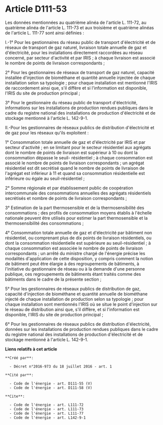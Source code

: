 # Article D111-53

Les données mentionnées au quatrième alinéa de l'article L. 111-72, au quatrième alinéa de l'article L. 111-73 et aux
troisième et quatrième alinéas de l'article L. 111-77 sont ainsi définies : 

I.-1° Pour les gestionnaires du réseau public de transport d'électricité et de réseaux de transport de gaz naturel, livraison
totale annuelle de gaz et d'électricité, pour les installations directement raccordées au réseau concerné, par secteur
d'activité et par IRIS ; à chaque livraison est associé le nombre de points de livraison correspondants ; 

2° Pour les gestionnaires de réseaux de transport de gaz naturel, capacité installée d'injection de biométhane et quantité
annuelle injectée de chaque installation selon sa typologie ; pour chaque installation est mentionné l'IRIS de raccordement
ainsi que, s'il diffère et si l'information est disponible, l'IRIS du site de production principal ; 

3° Pour le gestionnaire du réseau public de transport d'électricité, informations sur les installations de production rendues
publiques dans le cadre du registre national des installations de production d'électricité et de stockage mentionné à
l'article L. 142-9-1. 

II.-Pour les gestionnaires de réseaux publics de distribution d'électricité et de gaz pour les réseaux qu'ils exploitent : 

1° Consommation totale annuelle de gaz et d'électricité par IRIS et par secteur d'activité ; en se limitant pour le secteur
résidentiel aux agrégats dont le nombre de points de livraison est supérieur à 10 ou dont la consommation dépasse le seuil-
résidentiel ; à chaque consommation est associé le nombre de points de livraison correspondants ; un agrégat résidentiel est
dit secrétisé quand le nombre de points de livraison de l'agrégat est inférieur à 11 et quand sa consommation résidentielle
est inférieure ou égale au seuil-résidentiel ; 

2° Somme régionale et par établissement public de coopération intercommunale des consommations annuelles des agrégats
résidentiels secrétisés et nombre de points de livraison correspondants ; 

3° Estimation de la part thermosensible et de la thermosensibilité des consommations ; des profils de consommation moyens
établis à l'échelle nationale peuvent être utilisés pour estimer la part thermosensible et la thermosensibilité des
consommations ; 

4° Consommation totale annuelle de gaz et d'électricité par bâtiment non résidentiel, ou comprenant plus de dix points de
livraison résidentiels, ou dont la consommation résidentielle est supérieure au seuil-résidentiel ; à chaque consommation est
associée le nombre de points de livraison correspondants ; un arrêté du ministre chargé de l'énergie précise les modalités
d'application de cette disposition, y compris comment la notion de bâtiment peut être élargie à des regroupements de
bâtiments, à l'initiative du gestionnaire de réseau ou à la demande d'une personne publique, ces regroupements de bâtiments
étant traités comme des bâtiments dans le cadre de la présente section ; 

5° Pour les gestionnaires de réseaux publics de distribution de gaz, capacité d'injection de biométhane et quantité annuelle
de biométhane injecté de chaque installation de production selon sa typologie ; pour chaque installation sont mentionnés
l'IRIS où se situe le point d'injection sur le réseau de distribution ainsi que, s'il diffère, et si l'information est
disponible, l'IRIS du site de production principal ; 

6° Pour les gestionnaires de réseaux publics de distribution d'électricité, données sur les installations de production
rendues publiques dans le cadre du registre national des installations de production d'électricité et de stockage mentionné à
l'article L. 142-9-1.

**Liens relatifs à cet article**

	**Créé par**:

	  - Décret n°2016-973 du 18 juillet 2016 - art. 1

	**Cité par**:

	  - Code de l'énergie - art. D111-55 (V)
	  - Code de l'énergie - art. D111-58 (V)

	**Cite**:

	  - Code de l'énergie - art. L111-72
	  - Code de l'énergie - art. L111-73
	  - Code de l'énergie - art. L111-77
	  - Code de l'énergie - art. L142-9-1
